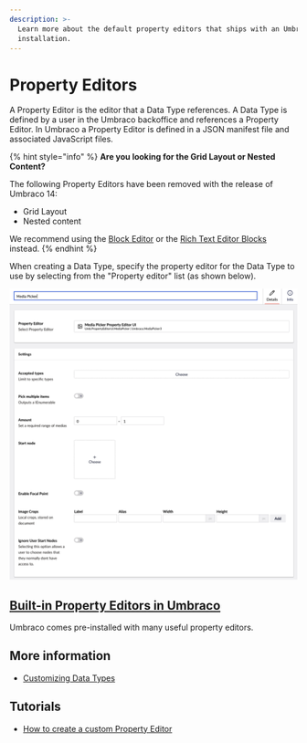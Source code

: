 ```yaml
---
description: >-
  Learn more about the default property editors that ships with an Umbraco
  installation.
---
```


# Property Editors

A Property Editor is the editor that a Data Type references. A Data Type is defined by a user in the Umbraco backoffice and references a Property Editor. In Umbraco a Property Editor is defined in a JSON manifest file and associated JavaScript files.

{% hint style="info" %}
**Are you looking for the Grid Layout or Nested Content?**

The following Property Editors have been removed with the release of Umbraco 14:

* Grid Layout
* Nested content

We recommend using the [Block Editor](built-in-umbraco-property-editors/block-editor/README.md) or the [Rich Text Editor Blocks](built-in-umbraco-property-editors/rich-text-editor/rte-blocks.md) instead.
{% endhint %}

When creating a Data Type, specify the property editor for the Data Type to use by selecting from the "Property editor" list (as shown below).

![Data Type Definition](/14/umbraco-cms/fundamentals/backoffice/property-editors/built-in-umbraco-property-editors/images/Media-picker-dataType.png)

## [Built-in Property Editors in Umbraco](built-in-umbraco-property-editors/)

Umbraco comes pre-installed with many useful property editors.

## More information

* [Customizing Data Types](../../data/data-types/)

## Tutorials

* [How to create a custom Property Editor](../../../tutorials/creating-a-property-editor/)
